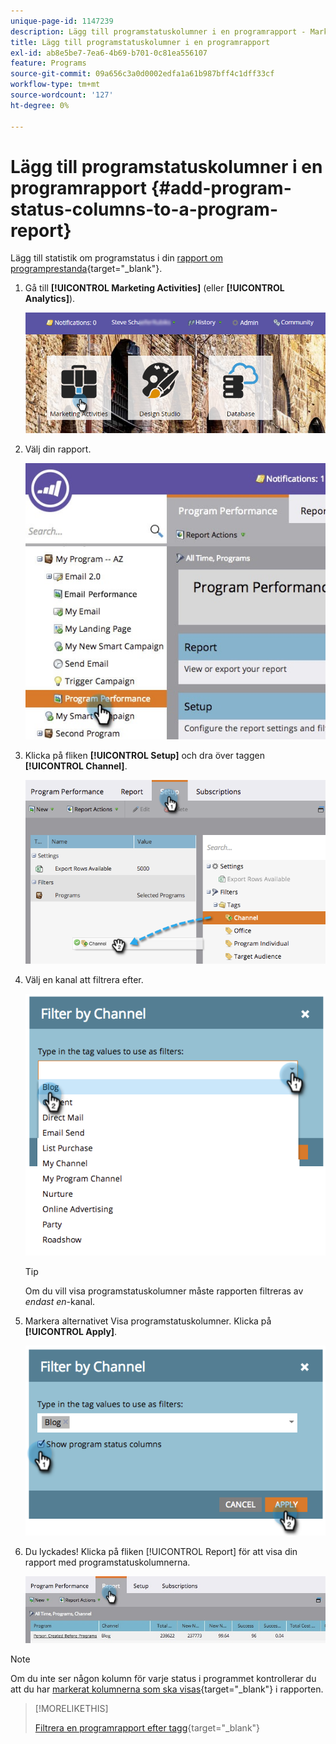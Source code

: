 ```yaml
---
unique-page-id: 1147239
description: Lägg till programstatuskolumner i en programrapport - Marketo Docs - produktdokumentation
title: Lägg till programstatuskolumner i en programrapport
exl-id: ab8e5be7-7ea6-4b69-b701-0c81ea556107
feature: Programs
source-git-commit: 09a656c3a0d0002edfa1a61b987bff4c1dff33cf
workflow-type: tm+mt
source-wordcount: '127'
ht-degree: 0%

---
```


# Lägg till programstatuskolumner i en programrapport {#add-program-status-columns-to-a-program-report}

Lägg till statistik om programstatus i din [rapport om programprestanda](/help/marketo/product-docs/core-marketo-concepts/programs/program-performance-report/create-a-program-performance-report.md){target="_blank"}.

1. Gå till **[!UICONTROL Marketing Activities]** (eller **[!UICONTROL Analytics]**).

   ![](assets/login-marketing-activities-2.png)

1. Välj din rapport.

   ![](assets/emailperformance.jpg)

1. Klicka på fliken **[!UICONTROL Setup]** och dra över taggen **[!UICONTROL Channel]**.

   ![](assets/image2014-9-23-16-3a26-3a38.png)

1. Välj en kanal att filtrera efter.

   ![](assets/image2014-9-23-16-3a26-3a48.png)

   >[!TIP]
   >
   >Om du vill visa programstatuskolumner måste rapporten filtreras av _endast en_-kanal.

1. Markera alternativet Visa programstatuskolumner. Klicka på **[!UICONTROL Apply]**.

   ![](assets/image2014-9-23-16-3a26-3a53.png)

1. Du lyckades! Klicka på fliken [!UICONTROL Report] för att visa din rapport med programstatuskolumnerna.

   ![](assets/programreport.jpg)

>[!NOTE]
>
>Om du inte ser någon kolumn för varje status i programmet kontrollerar du att du har [markerat kolumnerna som ska visas](/help/marketo/product-docs/reporting/basic-reporting/editing-reports/select-report-columns.md){target="_blank"} i rapporten.

>[!MORELIKETHIS]
>
>[Filtrera en programrapport efter tagg](/help/marketo/product-docs/core-marketo-concepts/programs/program-performance-report/filter-a-program-report-by-tag.md){target="_blank"}

